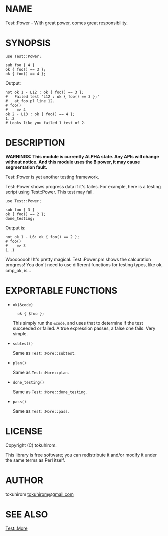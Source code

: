 # NAME

Test::Power - With great power, comes great responsibility.

# SYNOPSIS

    use Test::Power;

    sub foo { 4 }
    ok { foo() == 3 };
    ok { foo() == 4 };

Output:

    not ok 1 - L12 : ok { foo() == 3 };
    #   Failed test 'L12 : ok { foo() == 3 };'
    #   at foo.pl line 12.
    # foo()
    #    => 4
    ok 2 - L13 : ok { foo() == 4 };
    1..2
    # Looks like you failed 1 test of 2.

# DESCRIPTION

__WARNINGS: This module is currently ALPHA state. Any APIs will change without notice. And this module uses the B power, it may cause segmentation fault.__

Test::Power is yet another testing framework.

Test::Power shows progress data if it's failes. For example, here is a testing script using Test::Power. This test may fail.

    use Test::Power;

    sub foo { 3 }
    ok { foo() == 2 };
    done_testing;

Output is:

    not ok 1 - L6: ok { foo() == 2 };
    # foo()
    #    => 3
    1..1

Woooooooh! It's pretty magical. Test::Power.pm shows the calcuration progress! You don't need to use different functions for testing types, like ok, cmp\_ok, is...

# EXPORTABLE FUNCTIONS

- `ok(&code)`

        ok { $foo };

    This simply run the `&code`, and uses that to determine if the test succeeded or failed.
    A true expression passes, a false one fails.  Very simple.

- `subtest()`

    Same as `Test::More::subtest`.

- `plan()`

    Same as `Test::More::plan`.

- `done_testing()`

    Same as `Test::More::done_testing`.

- `pass()`

    Same as `Test::More::pass`.

# LICENSE

Copyright (C) tokuhirom.

This library is free software; you can redistribute it and/or modify
it under the same terms as Perl itself.

# AUTHOR

tokuhirom <tokuhirom@gmail.com>

# SEE ALSO

[Test::More](http://search.cpan.org/perldoc?Test::More)
